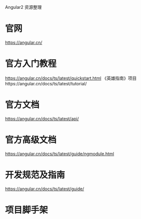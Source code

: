 Angular2 资源整理

# 官网
https://angular.cn/ 

# 官方入门教程
https://angular.cn/docs/ts/latest/quickstart.html
《英雄指南》项目https://angular.cn/docs/ts/latest/tutorial/

# 官方文档
https://angular.cn/docs/ts/latest/api/

# 官方高级文档
https://angular.cn/docs/ts/latest/guide/ngmodule.html

# 开发规范及指南
https://angular.cn/docs/ts/latest/guide/

# 项目脚手架



